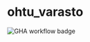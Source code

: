 # ohtu_varasto

![GHA workflow badge](https://github.com/wiskuino/ohtu_varasto/workflows/CI/badge.svg)
